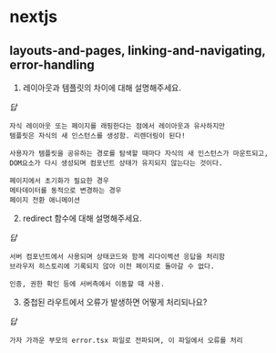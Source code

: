 # nextjs

## layouts-and-pages, linking-and-navigating, error-handling

1. 레이아웃과 템플릿의 차이에 대해 설명해주세요.

_답_

```
자식 레이아웃 또는 페이지를 래핑한다는 점에서 레이아웃과 유사하지만
템플릿은 자식의 새 인스턴스를 생성함. 리렌더링이 된다!

사용자가 템플릿을 공유하는 경로를 탐색할 때마다 자식의 새 인스턴스가 마운트되고,
DOM요소가 다시 생성되며 컴포넌트 상태가 유지되지 않는다는 것이다.

페이지에서 초기화가 필요한 경우
메타데이터를 동적으로 변경하는 경우
페이지 전환 애니메이션
```

2. redirect 함수에 대해 설명해주세요.

_답_

```
서버 컴포넌트에서 사용되며 상태코드와 함께 리다이렉션 응답을 처리함
브라우저 히스토리에 기록되지 않아 이전 페이지로 돌아갈 수 없다.

인증, 권한 확인 등에 서버측에서 이동할 때 사용.
```

3. 중첩된 라우트에서 오류가 발생하면 어떻게 처리되나요?

_답_

```
가자 가까운 부모의 error.tsx 파일로 전파되며, 이 파일에서 오류를 처리

```

